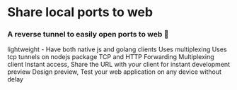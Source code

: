 # Share local ports to web
### A reverse tunnel to easily open ports to web 🚀


lightweight - Have both native js and golang clients
Uses multiplexing
Uses tcp tunnels on nodejs package
TCP and HTTP Forwarding
Multiplexing client
Instant access, Share the URL with your client for instant development preview
Design preview, Test your web application on any device without delay